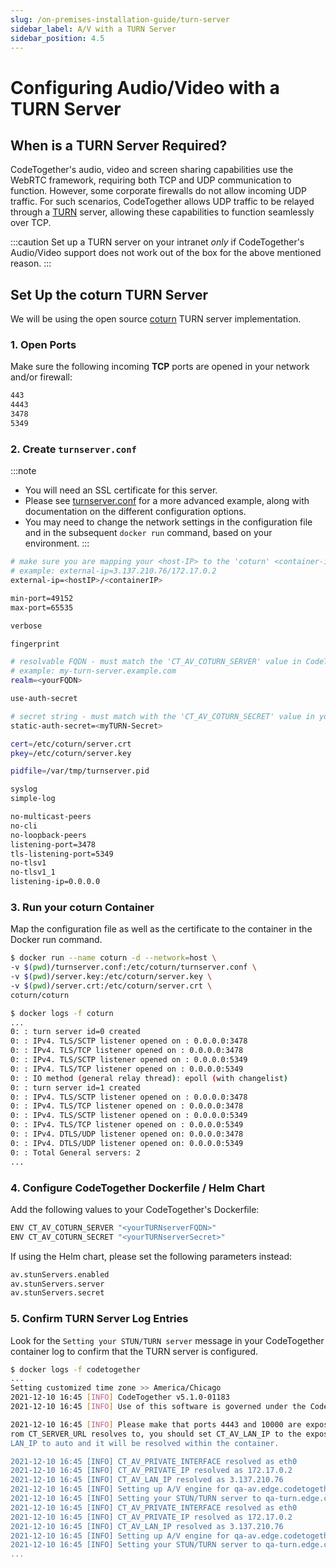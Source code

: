 ```yaml
---
slug: /on-premises-installation-guide/turn-server
sidebar_label: A/V with a TURN Server
sidebar_position: 4.5
---
```


# Configuring Audio/Video with a TURN Server

## When is a TURN Server Required?

CodeTogether's audio, video and screen sharing capabilities use the WebRTC framework, requiring both TCP and UDP communication to function. However, some corporate firewalls do not allow incoming UDP traffic. For such scenarios, CodeTogether allows UDP traffic to be relayed through a [TURN](https://webrtc.org/getting-started/turn-server) server, allowing these capabilities to function seamlessly over TCP. 

:::caution
Set up a TURN server on your intranet *only* if CodeTogether's Audio/Video support does not work out of the box for the above mentioned reason.
:::

## Set Up the coturn TURN Server

We will be using the open source [coturn](https://hub.docker.com/r/coturn/coturn) TURN server implementation. 

### 1. Open Ports
Make sure the following incoming **TCP** ports are opened in your network and/or firewall:

```bash
443
4443
3478
5349
```

### 2. Create `turnserver.conf`

:::note
- You will need an SSL certificate for this server.
- Please see [turnserver.conf](https://github.com/coturn/coturn/blob/master/examples/etc/turnserver.conf) for a more advanced example, along with documentation on the different configuration options. 
- You may need to change the network settings in the configuration file and in the subsequent `docker run` command, based on your environment.
:::

```bash
# make sure you are mapping your <host-IP> to the 'coturn' <container-internal-IP>
# example: external-ip=3.137.210.76/172.17.0.2
external-ip=<hostIP>/<containerIP>

min-port=49152
max-port=65535

verbose

fingerprint

# resolvable FQDN - must match the 'CT_AV_COTURN_SERVER' value in CodeTogether Dockerfile/Helm chart
# example: my-turn-server.example.com
realm=<yourFQDN>

use-auth-secret

# secret string - must match with the 'CT_AV_COTURN_SECRET' value in your CodeTogether Dockerfile/Helm chart
static-auth-secret=<myTURN-Secret>

cert=/etc/coturn/server.crt
pkey=/etc/coturn/server.key

pidfile=/var/tmp/turnserver.pid

syslog
simple-log

no-multicast-peers
no-cli
no-loopback-peers
listening-port=3478
tls-listening-port=5349
no-tlsv1
no-tlsv1_1
listening-ip=0.0.0.0
```
### 3. Run your coturn Container 

Map the configuration file as well as the certificate to the container in the Docker run command.

```bash
$ docker run --name coturn -d --network=host \
-v $(pwd)/turnserver.conf:/etc/coturn/turnserver.conf \
-v $(pwd)/server.key:/etc/coturn/server.key \
-v $(pwd)/server.crt:/etc/coturn/server.crt \
coturn/coturn

$ docker logs -f coturn
...
0: : turn server id=0 created
0: : IPv4. TLS/SCTP listener opened on : 0.0.0.0:3478
0: : IPv4. TLS/TCP listener opened on : 0.0.0.0:3478
0: : IPv4. TLS/SCTP listener opened on : 0.0.0.0:5349
0: : IPv4. TLS/TCP listener opened on : 0.0.0.0:5349
0: : IO method (general relay thread): epoll (with changelist)
0: : turn server id=1 created
0: : IPv4. TLS/SCTP listener opened on : 0.0.0.0:3478
0: : IPv4. TLS/TCP listener opened on : 0.0.0.0:3478
0: : IPv4. TLS/SCTP listener opened on : 0.0.0.0:5349
0: : IPv4. TLS/TCP listener opened on : 0.0.0.0:5349
0: : IPv4. DTLS/UDP listener opened on: 0.0.0.0:3478
0: : IPv4. DTLS/UDP listener opened on: 0.0.0.0:5349
0: : Total General servers: 2
...
```
### 4. Configure CodeTogether Dockerfile / Helm Chart

Add the following values to your CodeTogether's Dockerfile:
```bash
ENV CT_AV_COTURN_SERVER "<yourTURNserverFQDN>"
ENV CT_AV_COTURN_SECRET "<yourTURNserverSecret>"
```

If using the Helm chart, please set the following parameters instead:

```bash
av.stunServers.enabled
av.stunServers.server
av.stunServers.secret
```

### 5. Confirm TURN Server Log Entries

Look for the `Setting your STUN/TURN server` message in your CodeTogether container log to confirm that the TURN server is configured.

```bash
$ docker logs -f codetogether
...
Setting customized time zone >> America/Chicago
2021-12-10 16:45 [INFO] CodeTogether v5.1.0-01183
2021-12-10 16:45 [INFO] Use of this software is governed under the CodeTogether End User License Agreement.

2021-12-10 16:45 [INFO] Please make that ports 4443 and 10000 are exposed outside of the container. In addition, if they are exposed on a different IP address than the hostname f
rom CT_SERVER_URL resolves to, you should set CT_AV_LAN_IP to the exposed IP address on your network. If the IP is the same as CT_SERVER_URL's host resolution, you can set CT_AV_
LAN_IP to auto and it will be resolved within the container.

2021-12-10 16:45 [INFO] CT_AV_PRIVATE_INTERFACE resolved as eth0
2021-12-10 16:45 [INFO] CT_AV_PRIVATE_IP resolved as 172.17.0.2
2021-12-10 16:45 [INFO] CT_AV_LAN_IP resolved as 3.137.210.76
2021-12-10 16:45 [INFO] Setting up A/V engine for qa-av.edge.codetogether.com:443 ..
2021-12-10 16:45 [INFO] Setting your STUN/TURN server to qa-turn.edge.codetogether.com ...
2021-12-10 16:45 [INFO] CT_AV_PRIVATE_INTERFACE resolved as eth0
2021-12-10 16:45 [INFO] CT_AV_PRIVATE_IP resolved as 172.17.0.2
2021-12-10 16:45 [INFO] CT_AV_LAN_IP resolved as 3.137.210.76
2021-12-10 16:45 [INFO] Setting up A/V engine for qa-av.edge.codetogether.com:443 ..
2021-12-10 16:45 [INFO] Setting your STUN/TURN server to qa-turn.edge.codetogether.com ...
...
```